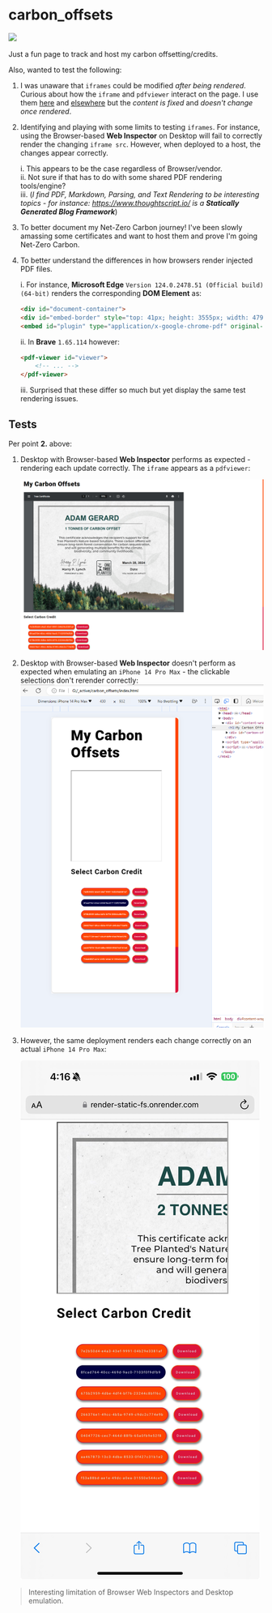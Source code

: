 # carbon_offsets

[![](https://img.shields.io/badge/mdn-iframe-orange.svg)](https://developer.mozilla.org/en-US/docs/Web/HTML/Element/iframe)

Just a fun page to track and host my carbon offsetting/credits.

Also, wanted to test the following:

1. I was unaware that `iframes` could be modified *after being rendered*. Curious about how the `iframe` and `pdfviewer` interact on the page. I use them [here](https://www.thoughtscript.io/blog/000000000093) and [elsewhere](https://www.thoughtscript.io/papers/000000000006) but the *content is fixed* and *doesn't change once rendered*. 
1. Identifying and playing with some limits to testing `iframes`. For instance, using the Browser-based **Web Inspector** on Desktop will fail to correctly render the changing `iframe src`. However, when deployed to a host, the changes appear correctly. 
   
   i. This appears to be the case regardless of Browser/vendor.  
   ii. Not sure if that has to do with some shared PDF rendering tools/engine?  
   iii. (*I find PDF, Markdown, Parsing, and Text Rendering to be interesting topics - for instance: https://www.thoughtscript.io/ is a **Statically Generated Blog Framework***)

2. To better document my Net-Zero Carbon journey! I've been slowly amassing some certificates and want to host them and prove I'm going Net-Zero Carbon.
3. To better understand the differences in how browsers render injected PDF files. 
   
   i. For instance, **Microsoft Edge** `Version 124.0.2478.51 (Official build) (64-bit)` renders the corresponding **DOM Element** as:

    ```html
    <div id="document-container">
    <div id="embed-border" style="top: 41px; height: 3555px; width: 4796px;"></div>
    <embed id="plugin" type="application/x-google-chrome-pdf" original-url="file:///G:/_active/carbon_offsets/carbon_offsets/8fcad764-40cc-469d-9ac0-7103f0f9dfb9.pdf" src="chrome-extension://mhjfbmdgcfjbbpaeojofohoefgiehjai/f22cfdd5-f4f1-484c-8668-6add08531e70" background-color="0xFFE6E6E6" first-page-separator="4" style="position: relative !important; top: 41px; min-height: calc(100% - 41px);" javascript="allow" stream_timestamp="7457857329" embed-top-offset="41" width="785" height="612" top-level-url="file:///G:/_active/carbon_offsets/index.html" pdfviewrecoveryenabled="" pdffreetextenabled="" data-docheight="826" data-docwidth="1066"></div>
    ```

   ii. In **Brave** `1.65.114` however:

    ```html
    <pdf-viewer id="viewer">
        <!-- ... -->
    </pdf-viewer>
    ```

   iii. Surprised that these differ so much but yet display the same test rendering issues.
 
## Tests

Per point **2.** above:

1. Desktop with Browser-based **Web Inspector** performs as expected - rendering each update correctly. The `iframe` appears as a `pdfviewer`:

    ![](test/desktop-browser-web-inspector-all-good.png)

1. Desktop with Browser-based **Web Inspector** doesn't perform as expected when emulating an `iPhone 14 Pro Max` - the clickable selections don't rerender correctly:
![](test/desktop-mobile-emulator-web-inspector-not-rendering.png)

1. However, the same deployment renders each change correctly on an actual `iPhone 14 Pro Max`:

    ![](test/actual-mobile-deploy-working.jpg)


> Interesting limitation of Browser Web Inspectors and Desktop emulation.